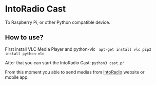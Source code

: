 # IntoRadio Cast
To Raspberry Pi, or other Python compatible device.

## How to use?
First install VLC Media Player and python-vlc 
` apt-get install vlc
pip3 install python-vlc`

After that you can start the IntoRadio Cast:
`python3 cast.p'`

From this moment you able to send medias from [IntoRadio](https://radio.into.hu) website or mobile app.
